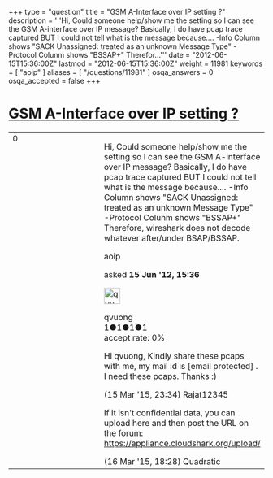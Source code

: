 +++
type = "question"
title = "GSM A-Interface over IP setting ?"
description = '''Hi, Could someone help/show me the setting so I can see the GSM A-interface over IP message? Basically, I do have pcap trace captured BUT I could not tell what is the message because.... -Info Column shows &quot;SACK Unassigned: treated as an unknown Message Type&quot; -Protocol Colunm shows &quot;BSSAP+&quot; Therefor...'''
date = "2012-06-15T15:36:00Z"
lastmod = "2012-06-15T15:36:00Z"
weight = 11981
keywords = [ "aoip" ]
aliases = [ "/questions/11981" ]
osqa_answers = 0
osqa_accepted = false
+++

<div class="headNormal">

# [GSM A-Interface over IP setting ?](/questions/11981/gsm-a-interface-over-ip-setting)

</div>

<div id="main-body">

<div id="askform">

<table id="question-table" style="width:100%;"><colgroup><col style="width: 50%" /><col style="width: 50%" /></colgroup><tbody><tr class="odd"><td style="width: 30px; vertical-align: top"><div class="vote-buttons"><div id="post-11981-score" class="post-score" title="current number of votes">0</div><div id="favorite-count" class="favorite-count"></div></div></td><td><div id="item-right"><div class="question-body"><p>Hi, Could someone help/show me the setting so I can see the GSM A-interface over IP message? Basically, I do have pcap trace captured BUT I could not tell what is the message because.... -Info Column shows "SACK Unassigned: treated as an unknown Message Type" -Protocol Colunm shows "BSSAP+" Therefore, wireshark does not decode whatever after/under BSAP/BSSAP.</p></div><div id="question-tags" class="tags-container tags">aoip</div><div id="question-controls" class="post-controls"></div><div class="post-update-info-container"><div class="post-update-info post-update-info-user"><p>asked <strong>15 Jun '12, 15:36</strong></p><img src="https://secure.gravatar.com/avatar/0baf147128885cae12661f0172be8ce5?s=32&amp;d=identicon&amp;r=g" class="gravatar" width="32" height="32" alt="qvuong&#39;s gravatar image" /><p>qvuong<br />
<span class="score" title="1 reputation points">1</span><span title="1 badges"><span class="badge1">●</span><span class="badgecount">1</span></span><span title="1 badges"><span class="silver">●</span><span class="badgecount">1</span></span><span title="1 badges"><span class="bronze">●</span><span class="badgecount">1</span></span><br />
<span class="accept_rate" title="Rate of the user&#39;s accepted answers">accept rate:</span> <span title="qvuong has no accepted answers">0%</span></p></div></div><div id="comments-container-11981" class="comments-container"><span id="40602"></span><div id="comment-40602" class="comment"><div id="post-40602-score" class="comment-score"></div><div class="comment-text"><p>Hi qvuong, Kindly share these pcaps with me, my mail id is [email protected] . I need these pcaps. Thanks :)</p></div><div id="comment-40602-info" class="comment-info"><span class="comment-age">(15 Mar '15, 23:34)</span> Rajat12345</div></div><span id="40624"></span><div id="comment-40624" class="comment"><div id="post-40624-score" class="comment-score"></div><div class="comment-text"><p>If it isn't confidential data, you can upload here and then post the URL on the forum: <a href="https://appliance.cloudshark.org/upload/">https://appliance.cloudshark.org/upload/</a></p></div><div id="comment-40624-info" class="comment-info"><span class="comment-age">(16 Mar '15, 18:28)</span> Quadratic</div></div></div><div id="comment-tools-11981" class="comment-tools"></div><div class="clear"></div><div id="comment-11981-form-container" class="comment-form-container"></div><div class="clear"></div></div></td></tr></tbody></table>

</div>

</div>

